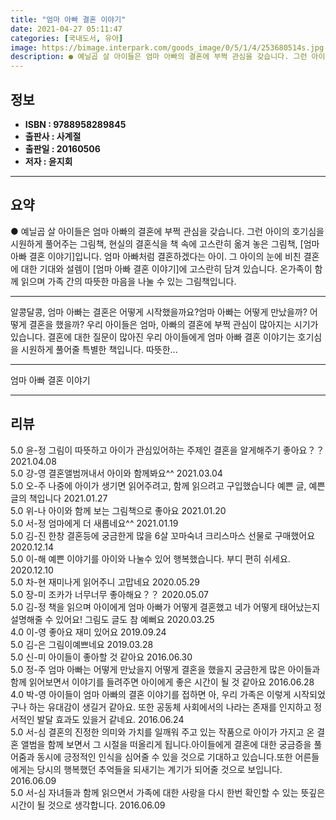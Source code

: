 ```yaml
---
title: "엄마 아빠 결혼 이야기"
date: 2021-04-27 05:11:47
categories: [국내도서, 유아]
image: https://bimage.interpark.com/goods_image/0/5/1/4/253680514s.jpg
description: ● 예닐곱 살 아이들은 엄마 아빠의 결혼에 부쩍 관심을 갖습니다. 그런 아이의 호기심을 시원하게 풀어주는 그림책, 현실의 결혼식을 책 속에 고스란히 옮겨 놓은 그림책, [엄마 아빠 결혼 이야기]입니다. 엄마 아빠처럼 결혼하겠다는 아이. 그 아이의 눈에 비친 결혼에 대한 기대와 설렘이
---
```


## **정보**

- **ISBN : 9788958289845**
- **출판사 : 사계절**
- **출판일 : 20160506**
- **저자 : 윤지회**

------



## **요약**

●  예닐곱 살 아이들은 엄마 아빠의 결혼에 부쩍 관심을 갖습니다. 그런 아이의 호기심을 시원하게 풀어주는 그림책, 현실의 결혼식을 책 속에 고스란히 옮겨 놓은 그림책, [엄마 아빠 결혼 이야기]입니다. 엄마 아빠처럼 결혼하겠다는 아이. 그 아이의 눈에 비친 결혼에 대한 기대와 설렘이 [엄마 아빠 결혼 이야기]에 고스란히 담겨 있습니다. 온가족이 함께 읽으며 가족 간의 따뜻한 마음을 나눌 수 있는 그림책입니다.

------

알콩달콩, 엄마 아빠는 결혼은 어떻게 시작했을까요?엄마 아빠는 어떻게 만났을까? 어떻게 결혼을 했을까? 우리 아이들은 엄마, 아빠의 결혼에 부쩍 관심이 많아지는 시기가 있습니다. 결혼에 대한 질문이 많아진 우리 아이들에게 엄마 아빠 결혼 이야기는 호기심을 시원하게 풀어줄 특별한 책입니다. 따뜻한... 

------


엄마 아빠 결혼 이야기 

------


## **리뷰** 

5.0 윤-정 그림이 따뜻하고 아이가 관심있어하는 주제인 결혼을 알게해주기 좋아요？？ 2021.04.08 <br/>5.0 강-영 결혼앨범꺼내서 아이와 함께봐요^^ 2021.03.04 <br/>5.0 오-주 나중에 아이가 생기면 읽어주려고, 함께 읽으려고 구입했습니다 예쁜 글, 예쁜 글의 책입니다  2021.01.27 <br/>5.0 위-나 아이와 함께 보는 그림책으로 좋아요 2021.01.20 <br/>5.0 서-정 엄마에게 더 새롭네요^^ 2021.01.19 <br/>5.0 김-진 한창 결혼등에 궁금한게 많을 6살 꼬마숙녀 크리스마스 선물로 구매했어요 2020.12.14 <br/>5.0 이-해 예쁜 이야기를 아이와 나눌수 있어 행복했습니다. 부디 편히 쉬세요. 2020.12.10 <br/>5.0 차-현 재미나게 읽어주니 고맙네요 2020.05.29 <br/>5.0 장-미 조카가 너무너무 좋아해요？？ 2020.05.07 <br/>5.0 김-정 책을 읽으며 아이에게 엄마 아빠가 어떻게 결혼했고 네가 어떻게 태어났는지 설명해줄 수 있어요! 그림도 글도 참 예뻐요 2020.03.25 <br/>4.0 이-영 좋아요 재미 있어요 2019.09.24 <br/>5.0 김-은 그림이예쁘네요 2019.03.28 <br/>5.0 신-미 아이들이 좋아할 것 같아요 2016.06.30 <br/>5.0 정-주 엄마 아빠는 어떻게 만났을지 어떻게 결혼을 했을지 궁금한게 많은 아이들과 함께 읽어보면서 이야기를 들려주면 아이에게 좋은 시간이 될 것 같아요 2016.06.28 <br/>4.0 박-영 아이들이 엄마 아빠의 결혼 이야기를 접하면 아, 우리 가족은 이렇게 시작되었구나 하는 유대감이 생길거 같아요. 또한 공동체 사회에서의 나라는 존재를 인지하고 정서적인 발달 효과도 있을거 같네요. 2016.06.24 <br/>5.0 서-심 결혼의 진정한 의미와 가치를 일깨워 주고 있는 작품으로 아이가 가지고 온 결혼 앨범을 함께 보면서 그 시절을 떠올리게 됩니다.아이들에게 결혼에 대한 궁금증을 풀어줌과 동시에 긍정적인 인식을 심어줄 수 있을 것으로 기대하고 있습니다.또한 어른들에게는 당시의 행복했던 추억들을 되새기는 계기가 되어줄 것으로 보입니다. 2016.06.09 <br/>5.0 서-심 자녀들과 함께 읽으면서 가족에 대한 사랑을 다시 한번 확인할 수 있는 뜻깊은 시간이 될 것으로 생각합니다. 2016.06.09 <br/>
